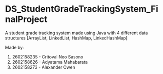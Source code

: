 # DS_StudentGradeTrackingSystem_FinalProject
A student grade tracking system made using Java with 4 different data structures [ArrayList, LinkedList, HashMap, LinkedHashMap]

Made by:
1. 2602158235 - Critoval Neo Sasono
2. 2602158626 - Adyatama Mahabarata
3. 2602158273 - Alexander Owen

